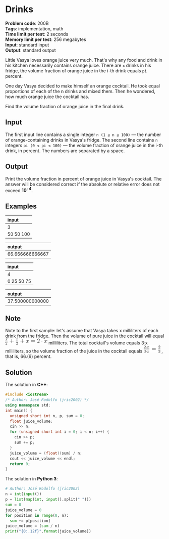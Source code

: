 # Drinks
**Problem code**: 200B  
**Tags**: implementation, math  
**Time limit per test**: 2 seconds  
**Memory limit per test**: 256 megabytes  
**Input**: standard input  
**Output**: standard output  

Little Vasya loves orange juice very much. That's why any food and drink in his kitchen necessarily contains orange juice. There are ``x`` drinks in his fridge, the volume fraction of orange juice in the i-th drink equals `pi` percent.

One day Vasya decided to make himself an orange cocktail. He took equal proportions of each of the n drinks and mixed them. Then he wondered, how much orange juice the cocktail has.

Find the volume fraction of orange juice in the final drink.

## Input
The first input line contains a single integer `n (1 ≤ n ≤ 100)` — the number of orange-containing drinks in Vasya's fridge. The second line contains `n` integers `pi (0 ≤ pi ≤ 100)` — the volume fraction of orange juice in the i-th drink, in percent. The numbers are separated by a space.

## Output
Print the volume fraction in percent of orange juice in Vasya's cocktail. The answer will be considered correct if the absolute or relative error does not exceed **10<sup>- 4</sup>**.

## Examples
| input |
| :--- |
| 3 |
| 50 50 100 |

| output |
| :--- |
| 66.666666666667 |

| input |
| :--- |
| 4 |
| 0 25 50 75 |

| output |
| :--- |
| 37.500000000000 |

## Note
Note to the first sample: let's assume that Vasya takes x milliliters of each drink from the fridge. Then the volume of pure juice in the cocktail will equal ![Drinks - Example one](./drinks-example-one.png) milliliters. The total cocktail's volume equals 3·x milliliters, so the volume fraction of the juice in the cocktail equals ![Drinks - Example two](./drinks-example-two.png) , that is, 66.(6) percent.

## Solution
The solution in **C++**:
```cpp
#include <iostream>
/* Author: José Rodolfo (jric2002) */
using namespace std;
int main() {
  unsigned short int n, p, sum = 0;
  float juice_volume;
  cin >> n;
  for (unsigned short int i = 0; i < n; i++) {
    cin >> p;
    sum += p;
  }
  juice_volume = (float)(sum) / n;
  cout << juice_volume << endl;
  return 0;
}
```

The solution in **Python 3**:
```python
# Author: José Rodolfo (jric2002)
n = int(input())
p = list(map(int, input().split(" ")))
sum = 0
juice_volume = 0
for position in range(0, n):
  sum += p[position]
juice_volume = (sum / n)
print("{0:.12f}".format(juice_volume))
```